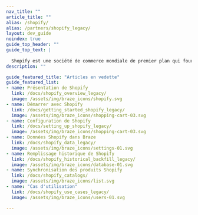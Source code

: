 ```yaml
---
nav_title: ""
article_title: ""
alias: /shopify/
alias: /partners/shopify_legacy/
layout: dev_guide
noindex: true
guide_top_header: ""
guide_top_text: |
  
  Shopify est une société de commerce mondiale de premier plan qui fournit des outils fiables pour démarrer, développer, commercialiser et gérer un commerce de détail de toute taille. Shopify améliore le commerce pour tous grâce à une plateforme et à des services conçus pour être fiables tout en offrant une meilleure expérience d'achat aux consommateurs du monde entier.  
description: ""

guide_featured_title: "Articles en vedette"
guide_featured_list:
- name: Présentation de Shopify
  link: /docs/shopify_overview_legacy/
  image: /assets/img/braze_icons/shopify.svg
- name: Démarrer avec Shopify
  link: /docs/getting_started_shopify_legacy/
  image: /assets/img/braze_icons/shopping-cart-03.svg
- name: Configuration de Shopify
  link: /docs/setting_up_shopify_legacy/
  image: /assets/img/braze_icons/shopping-cart-03.svg
- name: Données Shopify dans Braze
  link: /docs/shopify_data_legacy/
  image: /assets/img/braze_icons/settings-01.svg
- name: Remplissage historique de Shopify
  link: /docs/shopify_historical_backfill_legacy/
  image: /assets/img/braze_icons/database-01.svg
- name: Synchronisation des produits Shopify
  link: /docs/shopify_catalogs/
  image: /assets/img/braze_icons/list.svg
- name: "Cas d'utilisation"
  link: /docs/shopify_use_cases_legacy/
  image: /assets/img/braze_icons/users-01.svg

---
```

<br><br>